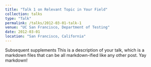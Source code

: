 ```yaml
---
title: "Talk 1 on Relevant Topic in Your Field"
collection: talks
type: "Talk"
permalink: /talks/2012-03-01-talk-1
venue: "UC San Francisco, Department of Testing"
date: 2012-03-01
location: "San Francisco, California"
---
```

Subsequent supplements
This is a description of your talk, which is a markdown files that can be all markdown-ified like any other post. Yay markdown!
